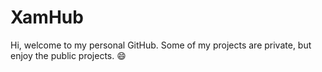 # XamHub
Hi, welcome to my personal GitHub. Some of my projects are private, but enjoy the public projects. :smile:
